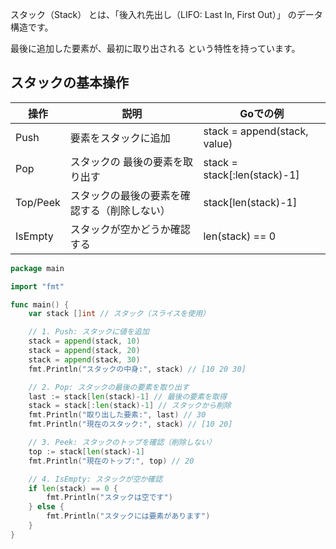 スタック（Stack） とは、「後入れ先出し（LIFO: Last In, First Out）」 のデータ構造です。

最後に追加した要素が、最初に取り出される という特性を持っています。

## スタックの基本操作

操作|説明|Goでの例
--|--|--
Push	|要素をスタックに追加|	stack = append(stack, value)
Pop|	スタックの 最後の要素を取り出す|	stack = stack[:len(stack)-1]
Top/Peek|	スタックの最後の要素を確認する（削除しない）|	stack[len(stack)-1]
IsEmpty|	スタックが空かどうか確認する|	len(stack) == 0

```Go
package main

import "fmt"

func main() {
    var stack []int // スタック（スライスを使用）

    // 1. Push: スタックに値を追加
    stack = append(stack, 10)
    stack = append(stack, 20)
    stack = append(stack, 30)
    fmt.Println("スタックの中身:", stack) // [10 20 30]

    // 2. Pop: スタックの最後の要素を取り出す
    last := stack[len(stack)-1] // 最後の要素を取得
    stack = stack[:len(stack)-1] // スタックから削除
    fmt.Println("取り出した要素:", last) // 30
    fmt.Println("現在のスタック:", stack) // [10 20]

    // 3. Peek: スタックのトップを確認（削除しない）
    top := stack[len(stack)-1]
    fmt.Println("現在のトップ:", top) // 20

    // 4. IsEmpty: スタックが空か確認
    if len(stack) == 0 {
        fmt.Println("スタックは空です")
    } else {
        fmt.Println("スタックには要素があります")
    }
}
```
